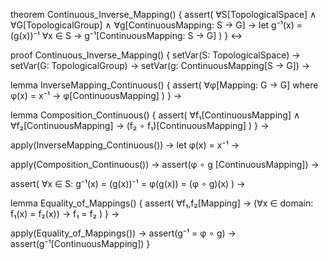 theorem Continuous_Inverse_Mapping() {
  assert(
    ∀S[TopologicalSpace] ∧
    ∀G[TopologicalGroup] ∧
    ∀g[ContinuousMapping: S → G] →
    let g⁻¹(x) = (g(x))⁻¹ ∀x ∈ S →
    g⁻¹[ContinuousMapping: S → G]
  )
} ↔

proof Continuous_Inverse_Mapping() {
  setVar(S: TopologicalSpace) →
  setVar(G: TopologicalGroup) →
  setVar(g: ContinuousMapping[S → G]) →
  
  lemma InverseMapping_Continuous() {
    assert(
      ∀φ[Mapping: G → G] where φ(x) = x⁻¹ →
      φ[ContinuousMapping]
    )
  } →
  
  lemma Composition_Continuous() {
    assert(
      ∀f₁[ContinuousMapping] ∧
      ∀f₂[ContinuousMapping] →
      (f₂ ∘ f₁)[ContinuousMapping]
    )
  } →
  
  apply(InverseMapping_Continuous()) →
  let φ(x) = x⁻¹ →
  
  apply(Composition_Continuous()) →
  assert(φ ∘ g [ContinuousMapping]) →
  
  assert(
    ∀x ∈ S:
    g⁻¹(x) = (g(x))⁻¹ = φ(g(x)) = (φ ∘ g)(x)
  ) →
  
  lemma Equality_of_Mappings() {
    assert(
      ∀f₁,f₂[Mapping] →
      (∀x ∈ domain: f₁(x) = f₂(x)) →
      f₁ = f₂
    )
  } →
  
  apply(Equality_of_Mappings()) →
  assert(g⁻¹ = φ ∘ g) →
  assert(g⁻¹[ContinuousMapping])
}